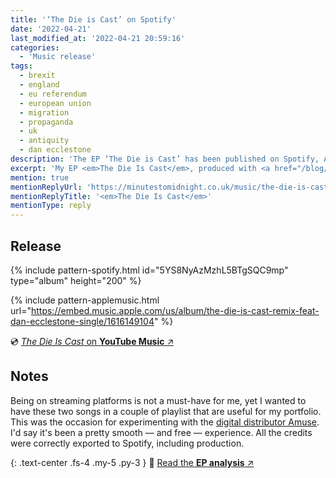 ```yaml
---
title: '‘The Die is Cast’ on Spotify'
date: '2022-04-21'
last_modified_at: '2022-04-21 20:59:16'
categories: 
  - 'Music release'
tags:
  - brexit  
  - england
  - eu referendum
  - european union
  - migration
  - propaganda
  - uk
  - antiquity
  - dan ecclestone
description: 'The EP ‘The Die is Cast’ has been published on Spotify, Apple Music and YouTube Music today. Introducing the topics of my next concept album.'
excerpt: 'My EP <em>The Die Is Cast</em>, produced with <a href="/blog/tag/antiquity/">Antiquity</a> and published last year on Bandcamp, is also on Spotify, Apple Music and YouTube Music.'
mention: true
mentionReplyUrl: 'https://minutestomidnight.co.uk/music/the-die-is-cast/'
mentionReplyTitle: '<em>The Die Is Cast</em>'
mentionType: reply
---
```

## Release

{% include pattern-spotify.html id="5YS8NyAzMzhL5BTgSQC9mp" type="album" height="200" %}

{% include pattern-applemusic.html url="https://embed.music.apple.com/us/album/the-die-is-cast-remix-feat-dan-ecclestone-single/1616149104" %}

💿 [_The Die Is Cast_ on **YouTube Music** ↗︎](https://music.youtube.com/playlist?list=OLAK5uy_kCnefBUZzTLzVdXRUSXYZfxYwQgkd7hG8&feature=share)

## Notes

Being on streaming platforms is not a must-have for me, yet I wanted to have these two songs in a couple of playlist that are useful for my portfolio. This was the occasion for experimenting with the [digital distributor Amuse](https://www.amuse.io/). I'd say it's been a pretty smooth — and free — experience. All the credits were correctly exported to Spotify, including production.

{: .text-center .fs-4 .my-5 .py-3 }
📖 [Read the **EP analysis** ↗︎](/music/the-die-is-cast/)